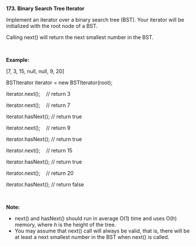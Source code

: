 **173. Binary Search Tree Iterator**

Implement an iterator over a binary search tree (BST). Your iterator will be initialized with the root node of a BST.

Calling next() will return the next smallest number in the BST.

 

**Example:**

[7, 3, 15, null, null, 9, 20]

BSTIterator iterator = new BSTIterator(root);

iterator.next();    // return 3

iterator.next();    // return 7

iterator.hasNext(); // return true

iterator.next();    // return 9

iterator.hasNext(); // return true

iterator.next();    // return 15

iterator.hasNext(); // return true

iterator.next();    // return 20

iterator.hasNext(); // return false

 

**Note:**

- next() and hasNext() should run in average O(1) time and uses O(_h_) memory, where _h_ is the height of the tree.
- You may assume that next() call will always be valid, that is, there will be at least a next smallest number in the BST when next() is called.
